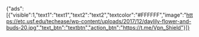{"ads":[{"visible":1,"text1":"text1","text2":"text2","textcolor":"#FFFFFF","image":"https://etc.usf.edu/techease/wp-content/uploads/2017/12/daylily-flower-and-buds-20.jpg","text_btn":"textbtn","action_btn":"https://t.me/Vpn_Shield"}]}
